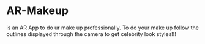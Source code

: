 # AR-Makeup
is an AR App to do ur make up professionally.  To do your make up follow the outlines displayed through the camera to get celebrity look styles!!!
